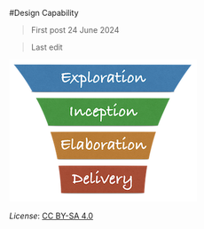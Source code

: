 #Design Capability

> First post 24 June 2024

> Last edit


[<img src="/images/leanupLogo s.png" alt="drawing" class="center" width="338"/>](/Capabilities/overview.md)

*License*: [CC BY-SA 4.0](https://creativecommons.org/licenses/by-sa/4.0/deed.en)
